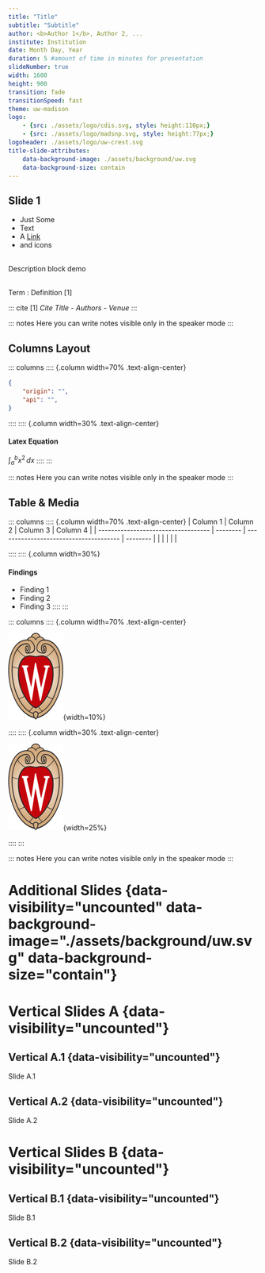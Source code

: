 ```yaml
---
title: "Title"
subtitle: "Subtitle"
author: <b>Author 1</b>, Author 2, ...
institute: Institution
date: Month Day, Year
duration: 5 #amount of time in minutes for presentation
slideNumber: true
width: 1600
height: 900
transition: fade
transitionSpeed: fast
theme: uw-madison
logo:
    - {src: ./assets/logo/cdis.svg, style: height:110px;}
    - {src: ./assets/logo/madsnp.svg, style: height:77px;}
logoheader: ./assets/logo/uw-crest.svg
title-slide-attributes:
    data-background-image: ./assets/background/uw.svg
    data-background-size: contain
---
```


## Slide 1

- Just Some
- Text
- A [Link](https://github/com/yohhaan/pandoc-reveal.js-slides)
- and icons <i class="fa-brands fa-github"></i> <i class="fa-solid fa-house" style="color: #C5050C;"></i>

<br />

<div class="block" name="Block demo">
Description block demo
</div>

<br />

Term
: Definition [1]

::: cite
[1] *Cite Title - Authors - Venue*
:::


::: notes
Here you can write notes visible only in the speaker mode
:::
<!------------------------>

## Columns Layout

::: columns
:::: {.column width=70% .text-align-center}
~~~~~~~ {.json caption="JSON Logs"}
{
    "origin": "",
    "api": "",
}
~~~~~~~
::::
:::: {.column width=30% .text-align-center}
#### Latex Equation
$\int_{a}^{b} x^2 \,dx$
::::
:::

::: notes
Here you can write notes visible only in the speaker mode
:::
<!------------------------>

## Table & Media

::: columns
:::: {.column width=70% .text-align-center}
| Column 1                            | Column 2 | Column 3                               | Column 4 |
| ----------------------------------- | -------- | -------------------------------------- | -------- |
| <i class="fa-brands fa-github"></i> |          | <i class="fa-regular fa-file-pdf"></i> |          |

::::
:::: {.column width=30%}
#### Findings
- Finding 1
- Finding 2
- Finding 3
::::
:::

::: columns
:::: {.column width=70% .text-align-center}

![Caption](./assets/logo/uw-crest.svg){width=10%}

::::
:::: {.column width=30% .text-align-center}

![](./assets/logo/uw-crest.svg){width=25%}

::::
:::

::: notes
Here you can write notes visible only in the speaker mode
:::
<!------------------------>

<!------------------------>
# Additional Slides {data-visibility="uncounted" data-background-image="./assets/background/uw.svg" data-background-size="contain"}
<!------------------------>

<!------------------------>

# Vertical Slides A {data-visibility="uncounted"}
<!------------------------>

## Vertical A.1 {data-visibility="uncounted"}

Slide A.1

<!------------------------>

## Vertical A.2 {data-visibility="uncounted"}

Slide A.2

<!------------------------>

# Vertical Slides B {data-visibility="uncounted"}
<!------------------------>

## Vertical B.1 {data-visibility="uncounted"}

Slide B.1

<!------------------------>

## Vertical B.2 {data-visibility="uncounted"}

Slide B.2

<!------------------------>